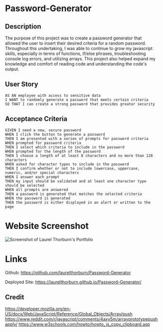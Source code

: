 # Password-Generator

## Description
The purpose of this project was to create a password generator that allowed the user to insert their desired criteria for a random password. Throughout this undertaking, I was able to continue to grow my javascript skills, especially in terms of functions, if/else phrases, troubleshooting console log errors, and utilizing arrays.  This project also helped expand my knowledge and comfort of reading code and understanding the code's output.

## User Story

```
AS AN employee with access to sensitive data
I WANT to randomly generate a password that meets certain criteria
SO THAT I can create a strong password that provides greater security
```

## Acceptance Criteria

```
GIVEN I need a new, secure password
WHEN I click the button to generate a password
THEN I am presented with a series of prompts for password criteria
WHEN prompted for password criteria
THEN I select which criteria to include in the password
WHEN prompted for the length of the password
THEN I choose a length of at least 8 characters and no more than 128 characters
WHEN asked for character types to include in the password
THEN I confirm whether or not to include lowercase, uppercase, numeric, and/or special characters
WHEN I answer each prompt
THEN my input should be validated and at least one character type should be selected
WHEN all prompts are answered
THEN a password is generated that matches the selected criteria
WHEN the password is generated
THEN the password is either displayed in an alert or written to the page
```


# Website Screenshot

![Screenshot of Laurel Thorburn's Portfolio](Assets/images/LTScreenshot.png)

# Links
Github: https://github.com/laurelthorburn/Password-Generator

Deployed Site: https://laurelthorburn.github.io/Password-Generator/


## Credit
https://developer.mozilla.org/en-US/docs/Web/JavaScript/Reference/Global_Objects/Array/push
https://www.reddit.com/r/javascript/comments/4axy5m/arrayprototypepushapply/
https://www.w3schools.com/howto/howto_js_copy_clipboard.asp
